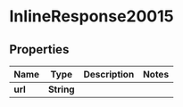 

# InlineResponse20015

## Properties

Name | Type | Description | Notes
------------ | ------------- | ------------- | -------------
**url** | **String** |  | 




